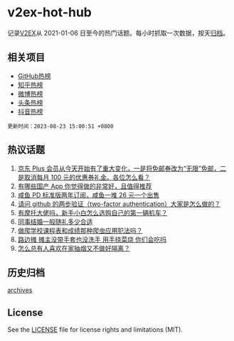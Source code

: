 # v2ex-hot-hub

 记录[V2EX](https://www.v2ex.com/)从 2021-01-06 日至今的热门话题。每小时抓取一次数据，按天[归档](archives)。
 
 ## 相关项目

- [GitHub热榜](https://github.com/it985/github-hot-hub)
- [知乎热榜](https://github.com/it985/zhihu-hot-hub)
- [微博热榜](https://github.com/it985/weibo-hot-hub)
- [头条热榜](https://github.com/it985/toutiao-hot-hub)
- [抖音热榜](https://github.com/it985/douyin-hot-hub)


 `更新时间：2023-08-23 15:00:51 +0800`

## 热议话题

1. [京东 Plus 会员从今天开始有了重大变化，一是将免邮券改为“无限”免邮，二是取消每月 100 元的优惠券礼金。各位怎么看？](https://www.v2ex.com/t/967520)
1. [有哪些国产 App 你觉得做的非常好，且值得推荐](https://www.v2ex.com/t/967401)
1. [咸鱼 PD 标准版两年订阅，咸鱼一堆 26 元一个出售](https://www.v2ex.com/t/967529)
1. [请问 github 的两步验证（two-factor authentication）大家是怎么做的？](https://www.v2ex.com/t/967533)
1. [有摩托大佬吗，新手小白怎么选购自己的第一辆机车？](https://www.v2ex.com/t/967543)
1. [同事结婚一般随礼多少合适](https://www.v2ex.com/t/967396)
1. [做爬学校课程表和成绩那种爬虫应用犯法吗？](https://www.v2ex.com/t/967427)
1. [路边摊 摊主没带手套也没洗手 用手挠菜烧 你们会吃吗](https://www.v2ex.com/t/967447)
1. [怎么总有人喜欢在家抽烟又不做好隔离？](https://www.v2ex.com/t/967513)

## 历史归档

[archives](archives)

## License

See the [LICENSE](LICENSE) file for license rights and limitations (MIT).
